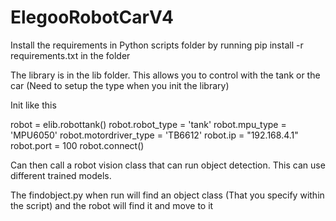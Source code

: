# ElegooRobotCarV4

Install the requirements in Python scripts folder by running pip install -r requirements.txt in the folder

The library is in the lib folder. This allows you to control with the tank or the car (Need to setup the type when you init the library)

Init like this

robot = elib.robottank()
robot.robot_type = 'tank'
robot.mpu_type = 'MPU6050'
robot.motordriver_type = 'TB6612'
robot.ip = "192.168.4.1"
robot.port = 100
robot.connect()

Can then call a robot vision class that can run object detection. This can use different trained models. 


The findobject.py when run will find an object class (That you specify within the script) and the robot will find it and move to it


